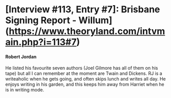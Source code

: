 # [Interview #113, Entry #7]: Brisbane Signing Report - Willum](https://www.theoryland.com/intvmain.php?i=113#7)

#### Robert Jordan

He listed his favourite seven authors (Joel Gilmore has all of them on his tape) but all I can remember at the moment are Twain and Dickens. RJ is a writeaholic when he gets going, and often skips lunch and writes all day. He enjoys writing in his garden, and this keeps him away from Harriet when he is in writing mode.

